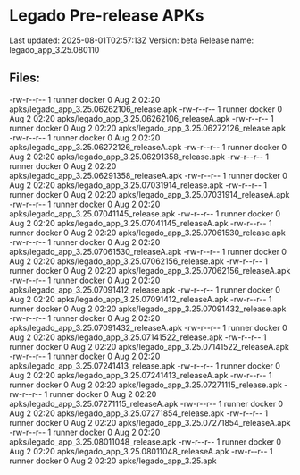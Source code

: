 # Legado Pre-release APKs
Last updated: 2025-08-01T02:57:13Z
Version: beta
Release name: legado_app_3.25.080110
## Files:
-rw-r--r-- 1 runner docker 0 Aug  2 02:20 apks/legado_app_3.25.06262106_release.apk
-rw-r--r-- 1 runner docker 0 Aug  2 02:20 apks/legado_app_3.25.06262106_releaseA.apk
-rw-r--r-- 1 runner docker 0 Aug  2 02:20 apks/legado_app_3.25.06272126_release.apk
-rw-r--r-- 1 runner docker 0 Aug  2 02:20 apks/legado_app_3.25.06272126_releaseA.apk
-rw-r--r-- 1 runner docker 0 Aug  2 02:20 apks/legado_app_3.25.06291358_release.apk
-rw-r--r-- 1 runner docker 0 Aug  2 02:20 apks/legado_app_3.25.06291358_releaseA.apk
-rw-r--r-- 1 runner docker 0 Aug  2 02:20 apks/legado_app_3.25.07031914_release.apk
-rw-r--r-- 1 runner docker 0 Aug  2 02:20 apks/legado_app_3.25.07031914_releaseA.apk
-rw-r--r-- 1 runner docker 0 Aug  2 02:20 apks/legado_app_3.25.07041145_release.apk
-rw-r--r-- 1 runner docker 0 Aug  2 02:20 apks/legado_app_3.25.07041145_releaseA.apk
-rw-r--r-- 1 runner docker 0 Aug  2 02:20 apks/legado_app_3.25.07061530_release.apk
-rw-r--r-- 1 runner docker 0 Aug  2 02:20 apks/legado_app_3.25.07061530_releaseA.apk
-rw-r--r-- 1 runner docker 0 Aug  2 02:20 apks/legado_app_3.25.07062156_release.apk
-rw-r--r-- 1 runner docker 0 Aug  2 02:20 apks/legado_app_3.25.07062156_releaseA.apk
-rw-r--r-- 1 runner docker 0 Aug  2 02:20 apks/legado_app_3.25.07091412_release.apk
-rw-r--r-- 1 runner docker 0 Aug  2 02:20 apks/legado_app_3.25.07091412_releaseA.apk
-rw-r--r-- 1 runner docker 0 Aug  2 02:20 apks/legado_app_3.25.07091432_release.apk
-rw-r--r-- 1 runner docker 0 Aug  2 02:20 apks/legado_app_3.25.07091432_releaseA.apk
-rw-r--r-- 1 runner docker 0 Aug  2 02:20 apks/legado_app_3.25.07141522_release.apk
-rw-r--r-- 1 runner docker 0 Aug  2 02:20 apks/legado_app_3.25.07141522_releaseA.apk
-rw-r--r-- 1 runner docker 0 Aug  2 02:20 apks/legado_app_3.25.07241413_release.apk
-rw-r--r-- 1 runner docker 0 Aug  2 02:20 apks/legado_app_3.25.07241413_releaseA.apk
-rw-r--r-- 1 runner docker 0 Aug  2 02:20 apks/legado_app_3.25.07271115_release.apk
-rw-r--r-- 1 runner docker 0 Aug  2 02:20 apks/legado_app_3.25.07271115_releaseA.apk
-rw-r--r-- 1 runner docker 0 Aug  2 02:20 apks/legado_app_3.25.07271854_release.apk
-rw-r--r-- 1 runner docker 0 Aug  2 02:20 apks/legado_app_3.25.07271854_releaseA.apk
-rw-r--r-- 1 runner docker 0 Aug  2 02:20 apks/legado_app_3.25.08011048_release.apk
-rw-r--r-- 1 runner docker 0 Aug  2 02:20 apks/legado_app_3.25.08011048_releaseA.apk
-rw-r--r-- 1 runner docker 0 Aug  2 02:20 apks/legado_app_3.25.apk
